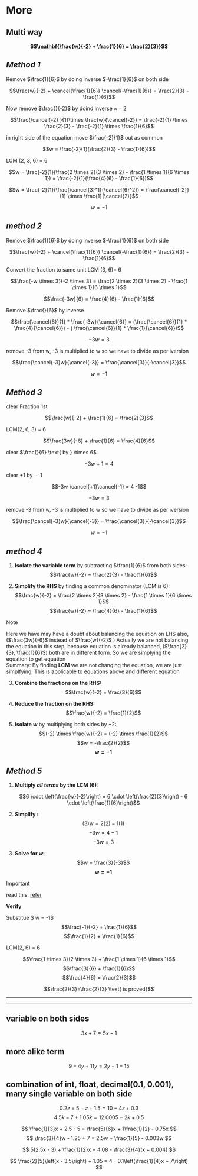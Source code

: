# More 

## Multi way
**$$\mathbf{\frac{w}{-2} + \frac{1}{6} = \frac{2}{3}}$$**

*Method 1*
----

Remove $\frac{1}{6}$ by doing inverse $-\frac{1}{6}$ on both side

$$\frac{w}{-2} + \cancel{\frac{1}{6}} \cancel{-\frac{1}{6}} = \frac{2}{3} -\frac{1}{6}$$

Now remove $\frac{}{-2}$ by doind inverse $\times -2$

$$\frac{\cancel{-2} }{1}\times \frac{w}{\cancel{-2}}  = \frac{-2}{1} \times \frac{2}{3} -  \frac{-2}{1} \times \frac{1}{6}$$

in right side of the equation move  $\frac{-2}{1}$ out as common

$$w = \frac{-2}{1}(\frac{2}{3} - \frac{1}{6})$$

LCM (2, 3, 6) = 6

$$w = \frac{-2}{1}(\frac{2 \times 2}{3 \times 2} - \frac{1 \times 1}{6 \times 1}) =  \frac{-2}{1}(\frac{4}{6} - \frac{1}{6})$$

$$w = \frac{-2}{1}(\frac{\cancel{3}^1}{\cancel{6}^2}) = \frac{\cancel{-2}}{1} \times \frac{1}{\cancel{2}}$$

$$w = -1$$

*method 2*
---

Remove $\frac{1}{6}$ by doing inverse $-\frac{1}{6}$ on both side

$$\frac{w}{-2} + \cancel{\frac{1}{6}} \cancel{-\frac{1}{6}} = \frac{2}{3} -\frac{1}{6}$$

Convert the fraction to same unit LCM (3, 6)= 6

$$\frac{-w \times 3}{-2 \times 3} = \frac{2 \times 2}{3 \times 2} - \frac{1 \times 1}{6 \times 1}$$

$$\frac{-3w}{6} = \frac{4}{6} - \frac{1}{6}$$

Remove $\frac{}{6}$ by inverse 

$$\frac{\cancel{6}}{1} * \frac{-3w}{\cancel{6}} = (\frac{\cancel{6}}{1} * \frac{4}{\cancel{6}}) - ( \frac{\cancel{6}}{1} * \frac{1}{\cancel{6}})$$

$$-3w = 3$$

remove -3 from w, -3 is multiplied to w so we have to divide as per iversion

$$\frac{\cancel{-3}w}{\cancel{-3}} = \frac{\cancel{3}}{-\cancel{3}}$$

$$w = -1$$

*Method 3*
----

clear Fraction 1st

$$\frac{w}{-2} + \frac{1}{6} = \frac{2}{3}$$

LCM(2, 6, 3) = 6

$$\frac{3w}{-6} + \frac{1}{6} = \frac{4}{6}$$

clear $\frac{}{6} \text{ by } \times 6$ 

$$-3w + 1 = 4$$

clear $+1 \text{ by } -1$

$$-3w \cancel{+1}\cancel{-1} = 4 -1$$

$$-3w = 3$$

remove -3 from w, -3 is multiplied to w so we have to divide as per iversion

$$\frac{\cancel{-3}w}{\cancel{-3}} = \frac{\cancel{3}}{-\cancel{3}}$$

$$w = -1$$

*method 4*
----

1.  **Isolate the variable term** by subtracting $\frac{1}{6}$ from both sides:
    $$\frac{w}{-2} = \frac{2}{3} - \frac{1}{6}$$

2.  **Simplify the RHS** by finding a common denominator (LCM is 6):
    $$\frac{w}{-2} = \frac{2 \times 2}{3 \times 2} - \frac{1 \times 1}{6 \times 1}$$
    $$\frac{w}{-2} = \frac{4}{6} - \frac{1}{6}$$

> [!NOTE]  
> Here we have may have a doubt about balancing the equation on LHS also, ($\frac{3w}{-6}$ instead of $\frac{w}{-2}$ )
> Actually we are not balancing the equation in this step, because equation is already balanced, ($\frac{2}{3}, \frac{1}{6}$) both are in different form. So we are simplying the equation to get equation   
> Summary: By finding **LCM** we are not changing the equation, we are just simplfying. This is applicable to equations above and different equation


3.  **Combine the fractions on the RHS:**
    $$\frac{w}{-2} = \frac{3}{6}$$

4.  **Reduce the fraction on the RHS:**
    $$\frac{w}{-2} = \frac{1}{2}$$

5.  **Isolate $w$** by multiplying both sides by $-2$:
    $$(-2) \times \frac{w}{-2} = (-2) \times \frac{1}{2}$$
    $$w = -\frac{2}{2}$$
    $$\mathbf{w = -1}$$


*Method 5*
---

1.  **Multiply *all terms* by the LCM (6):**  

    $$6 \cdot \left(\frac{w}{-2}\right) = 6 \cdot \left(\frac{2}{3}\right) - 6 \cdot \left(\frac{1}{6}\right)$$

2.  **Simplify :**
    $$(3)w = 2(2) - 1(1)$$   $$-3w = 4 - 1$$   $$-3w = 3$$

3.  **Solve for $w$:**
    $$w = \frac{3}{-3}$$   $$\mathbf{w = -1}$$

> [!IMPORTANT]  
> read this: [refer](lcm.md)  

**Verify**

Substitue $ w = -1$
$$\frac{-1}{-2} + \frac{1}{6}$$
$$\frac{1}{2} + \frac{1}{6}$$

LCM(2, 6) = 6

$$\frac{1 \times 3}{2 \times 3} + \frac{1 \times 1}{6 \times 1}$$
$$\frac{3}{6} + \frac{1}{6}$$
$$\frac{4}{6} = \frac{2}{3}$$

$$\frac{2}{3}=\frac{2}{3} \text{ is proved}$$

***
---

## variable on both sides

$$3x + 7 = 5x - 1$$


## more alike term

$$9 - 4y + 11y = 2y - 1 + 15$$


## combination of int, float, decimal(0.1, 0.001), many single variable on both side

$$0.2z + 5 - z + 1.5 = 10 - 4z + 0.3$$
$$4.5k - 7 + 1.05k = 12.0005 - 2k + 0.5$$

$$
\frac{1}{3}x + 2.5 - 5 = \frac{5}{6}x + 1\frac{1}{2} - 0.75x
$$
$$
\frac{3}{4}w - 1.25 + 7 = 2.5w + \frac{1}{5} - 0.003w
$$

$$
5(2.5x - 3) + \frac{1}{2}x = 4.08 - \frac{3}{4}(x + 0.004)
$$

$$
\frac{2}{5}\left(x - 3.5\right) + 1.05 = 4 - 0.1\left(\frac{1}{4}x + 7\right)
$$
